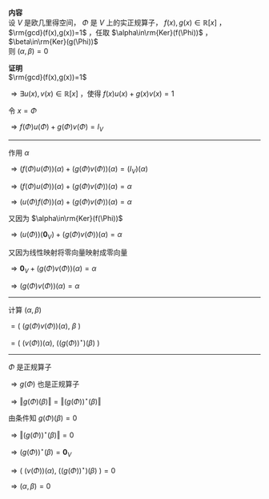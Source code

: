 **内容**    
设 $V$ 是欧几里得空间， $\Phi$ 是 $V$ 上的实正规算子， $f(x),g(x)\in\mathbb{R}[x]$ ，    
 $\rm{gcd}(f(x),g(x))=1$ ，任取 $\alpha\in\rm{Ker}(f(\Phi))$ ， $\beta\in\rm{Ker}(g(\Phi))$     
则 $(\alpha,\beta)=0$     
    
**证明**    
 $\rm{gcd}(f(x),g(x))=1$     
    
 $\Rightarrow\exists u(x),v(x)\in\mathbb{R}[x]$ ，使得 $f(x)u(x)+g(x)v(x)=1$     
    
令 $x=\Phi$     
    
 $\Rightarrow f(\Phi)u(\Phi)+g(\Phi)v(\Phi)=I_V$     
    
---    
    
作用 $\alpha$     
    
 $\Rightarrow (f(\Phi)u(\Phi))(\alpha)+(g(\Phi)v(\Phi))(\alpha)=(I_V)(\alpha)$     
    
 $\Rightarrow (f(\Phi)u(\Phi))(\alpha)+(g(\Phi)v(\Phi))(\alpha)=\alpha$     
    
 $\Rightarrow (u(\Phi)f(\Phi))(\alpha)+(g(\Phi)v(\Phi))(\alpha)=\alpha$     
    
又因为 $\alpha\in\rm{Ker}(f(\Phi))$     
    
 $\Rightarrow (u(\Phi))(\mathbf0_V)+(g(\Phi)v(\Phi))(\alpha)=\alpha$     
    
又因为线性映射将零向量映射成零向量    
    
 $\Rightarrow\mathbf0_V+(g(\Phi)v(\Phi))(\alpha)=\alpha$     
    
 $\Rightarrow(g(\Phi)v(\Phi))(\alpha)=\alpha$     
    
---    
    
计算 $(\alpha,\beta)$     
    
 $=(\ (g(\Phi)v(\Phi))(\alpha),\ \beta\ )$     
    
 $=(\ (v(\Phi))(\alpha),\ ((g(\Phi))^\star)(\beta)\ )$     
    
---    
    
 $\Phi$ 是正规算子    
    
 $\Rightarrow g(\Phi)$ 也是正规算子    
    
 $\Rightarrow\Vert g(\Phi)(\beta)\Vert=\Vert (g(\Phi))^\star(\beta)\Vert$     
    
由条件知 $g(\Phi)(\beta)=0$     
    
 $\Rightarrow\Vert (g(\Phi))^\star(\beta)\Vert=0$     
    
 $\Rightarrow(g(\Phi))^\star(\beta)=\mathbf0_V$     
    
 $\Rightarrow(\ (v(\Phi))(\alpha),\ ((g(\Phi))^\star)(\beta)\ )=0$     
    
 $\Rightarrow(\alpha,\beta)=0$     
